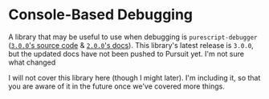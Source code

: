 # Console-Based Debugging

A library that may be useful to use when debugging is `purescript-debugger` ([`3.0.0`'s source code](https://github.com/paf31/purescript-debugger) & [`2.0.0`'s docs](https://pursuit.purescript.org/packages/purescript-debugger/2.0.0)). This library's latest release is `3.0.0`, but the updated docs have not been pushed to Pursuit yet. I'm not sure what changed

I will not cover this library here (though I might later). I'm including it, so that you are aware of it in the future once we've covered more things.
